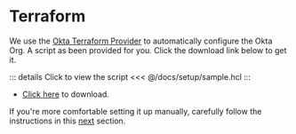 # Terraform
We use the [Okta Terraform Provider](https://www.terraform.io/docs/providers/okta/index.html) to automatically configure the Okta Org. A script as been provided for you. Click the download link below to get it.

::: details Click to view the script
<<< @/docs/setup/sample.hcl
:::
* [Click here](/tf/sample.tf) to download.

If you're more comfortable setting it up manually, carefully follow the instructions in this [next](#org-setup) section.
